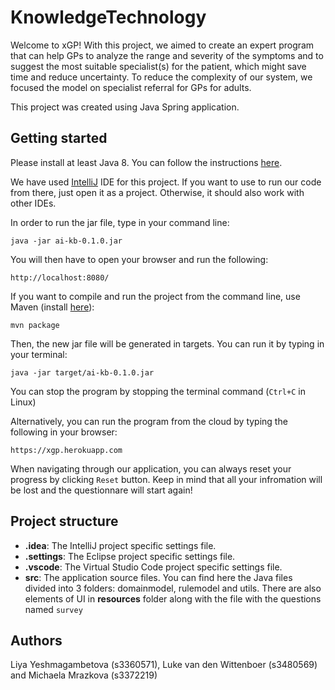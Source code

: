 # KnowledgeTechnology

Welcome to xGP! With this project, we aimed to create an 
expert program that can help GPs to analyze the range 
and severity of the symptoms and to suggest the most 
suitable specialist(s) for the patient, which might save time and reduce uncertainty. 
To reduce the complexity of our system, we focused the model on specialist referral for GPs for adults.

This project was created using Java Spring application.

## Getting started

Please install at least Java 8. You can follow the instructions [here](https://www.java.com/en/download/help/download_options.xml).

We have used [IntelliJ](https://www.jetbrains.com/idea/) IDE for this project. If you want to use to run our code from there, 
just open it as a project. Otherwise, it should also work with other IDEs.

In order to run the jar file, type in your command line:
```
java -jar ai-kb-0.1.0.jar 
```
You will then have to open your browser and run the following:
```
http://localhost:8080/
```

If you want to compile and run the project from the command line, use Maven (install [here](https://maven.apache.org/install.html)):
```
mvn package
```
Then, the new jar file will be generated in targets. You can run it by typing in your terminal:
```
java -jar target/ai-kb-0.1.0.jar 
```
You can stop the program by stopping the terminal command (`Ctrl+C` in Linux)


Alternatively, you can run the program from the cloud by typing the following in your browser:
```
https://xgp.herokuapp.com
```

When navigating through our application, you can always reset your progress by clicking `Reset` button. Keep in mind that all your infromation will be lost and the questionnare will start again!

## Project structure
* __.idea__: The IntelliJ project specific settings file.
* __.settings__: The Eclipse project specific settings file.
* __.vscode__: The Virtual Studio Code project specific settings file.
* __src__: The application source files. You can find here the Java files divided into 3 folders: 
domainmodel, rulemodel and utils. There are also elements of UI in __resources__ folder along with the file 
with the questions named `survey`

## Authors
Liya Yeshmagambetova (s3360571), Luke van den Wittenboer (s3480569) and Michaela Mrazkova (s3372219)



